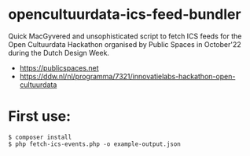 # opencultuurdata-ics-feed-bundler
Quick MacGyvered and unsophisticated script to fetch ICS feeds for the Open Cultuurdata Hackathon organised by Public Spaces in October'22 during the Dutch Design Week.

- https://publicspaces.net
- https://ddw.nl/nl/programma/7321/innovatielabs-hackathon-open-cultuurdata

# First use:

```
$ composer install
$ php fetch-ics-events.php -o example-output.json
```
